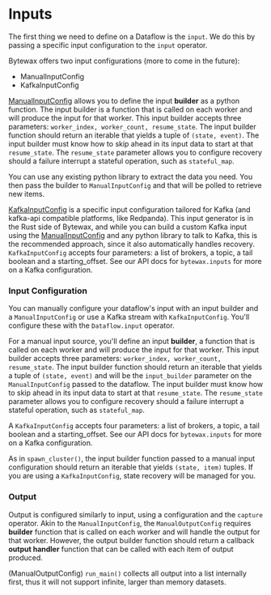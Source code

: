 # Inputs

The first thing we need to define on a Dataflow is the `input`.
We do this by passing a specific input configuration to the `input` operator.

Bytewax offers two input configurations (more to come in the future):
- ManualInputConfig
- KafkaInputConfig

[ManualInputConfig]() allows you to define the input **builder** as a python function.
The input builder is a function that is called on each worker and will produce the input for that worker.
This input builder accepts three parameters: `worker_index, worker_count, resume_state`. The input builder function should return an iterable that yields a tuple of `(state, event)`.
The input builder must know how to skip ahead in its input data to start at that `resume_state`. The `resume_state` parameter allows you to configure recovery should a failure interrupt a stateful operation, such as `stateful_map`.

You can use any existing python library to extract the data you need.
You then pass the builder to `ManualInputConfig` and that will be polled to retrieve new items.

[KafkaInputConfig]() is a specific input configuration tailored for Kafka (and kafka-api compatible platforms, like Redpanda).
This input generator is in the Rust side of Bytewax, and while you can build a custom Kafka input using the [ManualInputConfig]() and any python library to talk to Kafka, this is the recommended approach, since it also automatically handles recovery.
`KafkaInputConfig` accepts four parameters: a list of brokers, a topic, a tail boolean and a starting_offset. See our API docs for `bytewax.inputs` for more on a Kafka configuration.



### Input Configuration

You can manually configure your dataflow's input with an input builder and a `ManualInputConfig` or use a Kafka stream with `KafkaInputConfig`. You'll configure these with the `Dataflow.input` operator.

For a manual input source, you'll define an input **builder**, a function that is called on each worker and will produce the input for that worker. This input builder accepts three parameters: `worker_index, worker_count, resume_state`. The input builder function should return an iterable that yields a tuple of `(state, event)` and will be the `input_builder` parameter on the `ManualInputConfig` passed to the dataflow. The input builder must know how to skip ahead in its input data to start at that `resume_state`. The `resume_state` parameter allows you to configure recovery should a failure interrupt a stateful operation, such as `stateful_map`.

A `KafkaInputConfig` accepts four parameters: a list of brokers, a topic, a tail boolean and a starting_offset. See our API docs for `bytewax.inputs` for more on a Kafka configuration.


As in `spawn_cluster()`, the input builder function passed to a manual input configuration should return an iterable that yields `(state, item)` tuples. If you are using a `KafkaInputConfig`, state recovery will be managed for you.

### Output

Output is configured similarly to input, using a configuration and the `capture` operator. Akin to the `ManualInputConfig`, the `ManualOutputConfig` requires **builder** function that is called on each worker and will handle the output for that worker. However, the output builder function should return a callback **output handler** function that can be called with each item of output produced.

(ManualOutputConfig) `run_main()` collects all output into a list internally first, thus it will not support infinite, larger than memory datasets.
